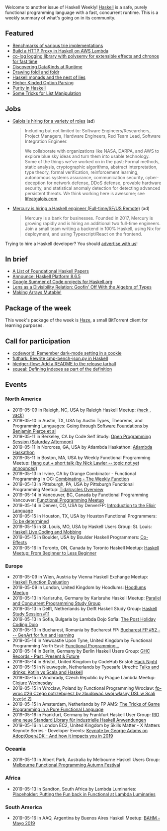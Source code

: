 <!-- 2019-05-09 unpublished -->

Welcome to another issue of Haskell Weekly!
[Haskell](https://www.haskell.org) is a safe, purely functional programming language with a fast, concurrent runtime.
This is a weekly summary of what's going on in its community.

## Featured

-   [Benchmarks of various trie implementations](https://discourse.haskell.org/t/benchmarks-of-various-trie-implementations/651?u=taylorfausak)
-   [Build a HTTP Proxy in Haskell on AWS Lambda](https://medium.com/@chris__bacon/build-a-http-proxy-in-haskell-on-aws-lambda-5cd8ab8cdde4)
-   [co-log logging library with polysemy for extensible effects and chronos for fast time](https://np.reddit.com/r/haskell/comments/blr8op/colog_logging_library_with_polysemy_for/)
-   [Discovering DataKinds at Runtime](https://programmable.computer/posts/datakinds_runtime.html)
-   [Drawing foldl and foldr](https://www.joachim-breitner.de/blog/753-Drawing_foldl_and_foldr)
-   [Haskell monads and the nest of lies](https://blog.johncs.com/posts/monads-and-how-we-lie.htm)
-   [Higher Kinded Option Parsing](https://chrispenner.ca/posts/hkd-options)
-   [Purity in Haskell](https://alpacaaa.net/haskell-purity/)
-   [Some Tricks for List Manipulation](https://doisinkidney.com/posts/2019-05-08-list-manipulation-tricks.html)

## Jobs

-   [Galois is hiring for a variety of roles](https://galois.com/careers/) (ad)

    > Including but not limited to: Software Engineers/Researchers, Project Managers, Hardware Engineers, Red Team Lead, Software Integration Engineer.
    >
    > We collaborate with organizations like NASA, DARPA, and AWS to explore blue sky ideas and turn them into usable technology. Some of the things we've worked on in the past: Formal methods, static analysis, cryptographic algorithms, abstract interpretation, type theory, formal verification, reinforcement learning, autonomous systems assurance, communication security, cyber-deception for network defense, DDoS defense, provable hardware security, and statistical anomaly detection for detecting advanced persistent threats. We think working here is awesome; see [lifeatgalois.com](https://lifeatgalois.com).

-   [Mercury is hiring a Haskell engineer (Full-time/SF/US Remote)](https://mercury.co/jobs/generalist_engineer) (ad)

    > Mercury is a bank for businesses. Founded in 2017, Mercury is growing rapidly and is hiring an additional two full-time engineers. Join a small team writing a backend in 100% Haskell, using Nix for deployment, and using Typescript/React on the frontend.

Trying to hire a Haskell developer?
You should [advertise with us](https://haskellweekly.news/advertising.html)!

## In brief

-   [A List of Foundational Haskell Papers](https://github.com/cohomolo-gy/haskell-resources/tree/f4d3a07c48b2fcc7bab4cdab4e84eb4061bc0ffc)
-   [Announce: Haskell Platform 8.6.5](https://mail.haskell.org/pipermail/haskell-cafe/2019-May/131065.html)
-   [Google Summer of Code projects for Haskell.org](https://summerofcode.withgoogle.com/organizations/5556388114202624/)
-   [Lens as a Divisibility Relation: Goofin' Off With the Algebra of Types](http://www.philipzucker.com/lens-as-a-divisibility-relation-goofin-off-with-the-algebra-of-types/)
-   [Making Arrays Mutable!](https://mmhaskell.com/blog/2019/5/6/making-arrays-mutable)

## Package of the week

This week's package of the week is [Haze](https://github.com/cronokirby/haze/tree/21ef07df431b1a4a537d69bb848bbe988f580438), a small BitTorrent client for learning purposes.

## Call for participation

-   [codeworld: Remember dark-mode setting in a cookie](https://github.com/google/codeworld/issues/922)
-   [futhark: Rewrite cmp-bench-json.py in Haskell](https://github.com/diku-dk/futhark/issues/748)
-   [hledger-flow: Add a README to the release tarball](https://github.com/apauley/hledger-flow/issues/45)
-   [squeal: Defining indexes as part of the definition](https://github.com/morphismtech/squeal/issues/134)

## Events

### North America

- 2019-05-09 in Raleigh, NC, USA by Raleigh Haskell Meetup: [(hack . yack)](https://www.meetup.com/Raleigh-Haskell-Meetup/events/nsfsnqyzhbmb/)
- 2019-05-10 in Austin, TX, USA by Austin Types, Theorems, and Programming Languages: [Going through Software Foundations by Benjamin Pierce et al](https://www.meetup.com/Austin-Types-Theorems-and-Programming-Languages/events/kbqknnyzhbnb/)
- 2019-05-11 in Berkeley, CA by Code Self Study: [Open Programming Session (Saturday Afternoon)](https://www.meetup.com/codeselfstudy/events/dkwpzpyzhbpb/)
- 2019-05-11 in Norcross, GA, USA by Atlambda Haskathon: [Atlambda Haskathon](https://www.meetup.com/Atlambda-Haskathon/events/ggbspqyzhbpb/)
- 2019-05-11 in Boston, MA, USA by Weekly Functional Programming Meetup: [Hang out + short talk (by Nick Lawler -- topic not yet announced)](https://www.meetup.com/Weekly-Functional-Programming-Meetup/events/jcgpwqyzhbpb/)
- 2019-05-13 in Irvine, CA by Orange Combinator - Functional Programming In OC: [Combinating - The Weekly Function](https://www.meetup.com/orange-combinator/events/lxvjrpyzhbrb/)
- 2019-05-13 in Pittsburgh, PA, USA by Pittsburgh Functional Programming Meetup: [Tidalcycles Overview](https://www.meetup.com/Pittsburgh-Functional-Programming-Meetup/events/gctsjlyzhbrb/)
- 2019-05-14 in Vancouver, BC, Canada by Functional Programming Vancouver: [Functional Programming Meetup](https://www.meetup.com/Functional-Programming-Vancouver/events/vcqjrqyzhbsb/)
- 2019-05-14 in Denver, CO, USA by DenverFP: [Introduction to the Elixir Language](https://www.meetup.com/denverfp/events/260747591/)
- 2019-05-15 in Houston, TX, USA by Houston Functional Programmers: [To be determined](https://www.meetup.com/Houston-Functional-Programmers/events/znbbqqyzhbtb/)
- 2019-05-15 in St. Louis, MO, USA by Haskell Users Group: St. Louis: [Haskell Live Coding and Mobbing](https://www.meetup.com/Haskell-Users-Group-St-Louis/events/258719877/)
- 2019-05-15 in Boulder, USA by Boulder Haskell Programmers: [Co-Effects](https://www.meetup.com/Boulder-Haskell-Programmers/events/261233746/)
- 2019-05-16 in Toronto, ON, Canada by Toronto Haskell Meetup: [Haskell Meetup: From Beginner to Less Beginner](https://www.meetup.com/meetup-group-evRITRtT/events/260942689/)

### Europe

- 2019-05-09 in Wien, Austria by Vienna Haskell Exchange Meetup: [Haskell Function Evaluation](https://www.meetup.com/Vienna-Haskell-Exchange-Meetup/events/260951643/)
- 2019-05-09 in London, United Kingdom by Hoodlums: [Hoodlums Meetup](https://www.meetup.com/hoodlums/events/hrbdtnyzhbmb/)
- 2019-05-13 in Karlsruhe, Germany by Karlsruhe Haskell Meetup: [Parallel and Concurrent Programming Study Group](https://www.meetup.com/Karlsruhe-Haskell-Meetup/events/258073449/)
- 2019-05-13 in Delft, Netherlands by Delft Haskell Study Group: [Haskell Study Session #11](https://www.meetup.com/Delft-Haskell-Study-Group/events/261281705/)
- 2019-05-13 in Sofia, Bulgaria by Lambda Dojo Sofia: [The Post Holiday Coding Dojo](https://www.meetup.com/Lambda-Dojo-Sofia/events/260852288/)
- 2019-05-13 in Bucharest, Romania by Bucharest FP: [Bucharest FP #52 --- GenArt for fun and learning](https://www.meetup.com/bucharestfp/events/260667142/)
- 2019-05-14 in Newcastle Upon Tyne, United Kingdom by Functional Programming North East: [Functional Programming...](https://www.meetup.com/fpnortheast/events/txmjtqyzhbsb/)
- 2019-05-14 in Berlin, Germany by Berlin Haskell Users Group: [GHC Records - Past, Present & Future](https://www.meetup.com/berlinhug/events/261292596/)
- 2019-05-14 in Bristol, United Kingdom by CodeHub Bristol: [Hack Night](https://www.meetup.com/CodeHub-Bristol/events/bpjgrqyzhbsb/)
- 2019-05-15 in Nieuwegein, Netherlands by Typesafe Utrecht: [Talks and drinks: Kotlin vs Scala and Haskell](https://www.meetup.com/Typesafe-Utrecht/events/260754332/)
- 2019-05-15 in Vinohrady, Czech Republic by Prague Lambda Meetup: [Clojure Wednesday](https://www.meetup.com/Lambda-Meetup-Group/events/260725380/)
- 2019-05-15 in Wroclaw, Poland by Functional Programming Wroclaw: [fp-wroc #26 Czego potrzebujesz by zbudować swój własny DSL w Scali (cześć 2)](https://www.meetup.com/Functional-Programming-Wroclaw/events/260634815/)
- 2019-05-15 in Amsterdam, Netherlands by FP AMS: [The Tricks of Game Programming in a Pure Functional Language](https://www.meetup.com/fp-ams/events/260216251/)
- 2019-05-16 in Frankfurt, Germany by Frankfurt Haskell User Group: [RIO eine neue Standard Library für industrielle Haskell Anwendungen](https://www.meetup.com/Frankfurt-Haskell-User-Group/events/261250714/)
- 2019-05-16 in London EC2, United Kingdom by Skills Matter - X Matters Keynote Series - Developer Events: [Keynote by George Adams on AdoptOpenJDK - And how it impacts you in 2019](https://www.meetup.com/skillsmatter/events/261045360/)

### Oceania

- 2019-05-13 in Albert Park, Australia by Melbourne Haskell Users Group: [Melbourne Functional Programming Autumn Festival](https://www.meetup.com/Melbourne-Haskell-Users-Group/events/261222696/)

### Africa

- 2019-05-13 in Sandton, South Africa by Lambda Luminaries: [Placeholder: Putting the Fun back in Functional at Lambda Luminaries](https://www.meetup.com/lambda-luminaries/events/bgngtqyzhbrb/)

### South America

- 2019-05-16 in AAQ, Argentina by Buenos Aires Haskell Meetup: [BAHM - Mayo 2019](https://www.meetup.com/Buenos-Aires-Haskell-Meetup/events/260946346/)
